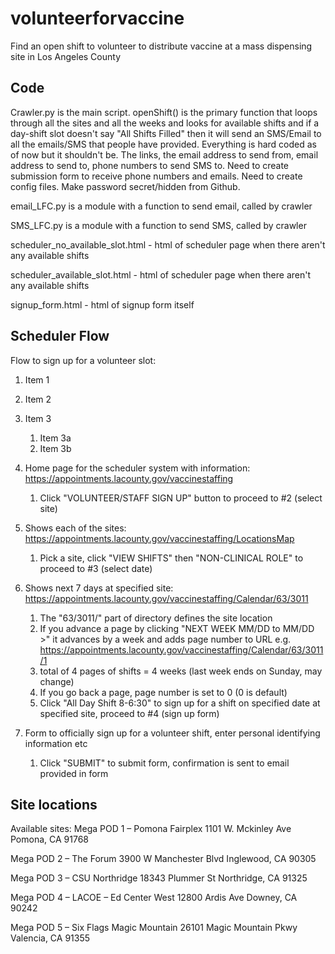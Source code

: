 # volunteerforvaccine
Find an open shift to volunteer to distribute vaccine at a mass dispensing site in Los Angeles County

## Code

Crawler.py is the main script. openShift() is the primary function that loops through all the sites and all the weeks and looks for available shifts and if a day-shift slot doesn't say "All Shifts Filled" then it will send an SMS/Email to all the emails/SMS that people have provided. Everything is hard coded as of now but it shouldn't be. The links, the email address to send from, email address to send to, phone numbers to send SMS to. Need to create submission form to receive phone numbers and emails. Need to create config files. Make password secret/hidden from Github.

email_LFC.py is a module with a function to send email, called by crawler

SMS_LFC.py is a module with a function to send SMS, called by crawler

scheduler_no_available_slot.html - html of scheduler page when there aren't any available shifts

scheduler_available_slot.html - html of scheduler page when there aren't any available shifts

signup_form.html - html of signup form itself

## Scheduler Flow
Flow to sign up for a volunteer slot:

1. Item 1
1. Item 2
1. Item 3
   1. Item 3a
   1. Item 3b
  
1. Home page for the scheduler system with information: https://appointments.lacounty.gov/vaccinestaffing
   1. Click "VOLUNTEER/STAFF SIGN UP" button to proceed to #2 (select site)

1. Shows each of the sites: https://appointments.lacounty.gov/vaccinestaffing/LocationsMap
   1. Pick a site, click "VIEW SHIFTS" then "NON-CLINICAL ROLE" to proceed to #3 (select date)

1. Shows next 7 days at specified site: https://appointments.lacounty.gov/vaccinestaffing/Calendar/63/3011
   1. The "63/3011/" part of directory defines the site location
   1. If you advance a page by clicking "NEXT WEEK MM/DD to MM/DD >" it advances by a week and adds page number to URL e.g. https://appointments.lacounty.gov/vaccinestaffing/Calendar/63/3011/1
   1. total of 4 pages of shifts = 4 weeks (last week ends on Sunday, may change)
   1. If you go back a page, page number is set to 0 (0 is default)
   1. Click "All Day Shift 8-6:30" to sign up for a shift on specified date at specified site, proceed to #4 (sign up form)

1. Form to officially sign up for a volunteer shift, enter personal identifying information etc 
   1. Click "SUBMIT" to submit form, confirmation is sent to email provided in form

## Site locations
Available sites:
Mega POD 1 – Pomona Fairplex
1101 W. Mckinley Ave Pomona, CA 91768

Mega POD 2 – The Forum
3900 W Manchester Blvd Inglewood, CA 90305

Mega POD 3 – CSU Northridge
18343 Plummer St Northridge, CA 91325

Mega POD 4 – LACOE – Ed Center West
12800 Ardis Ave Downey, CA 90242

Mega POD 5 – Six Flags Magic Mountain
26101 Magic Mountain Pkwy Valencia, CA 91355
